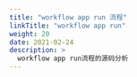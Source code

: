 ```yaml
---
title: "workflow app run 流程"
linkTitle: "workflow app run"
weight: 20
date: 2021-02-24
description: >
  workflow app run流程的源码分析
---
```




